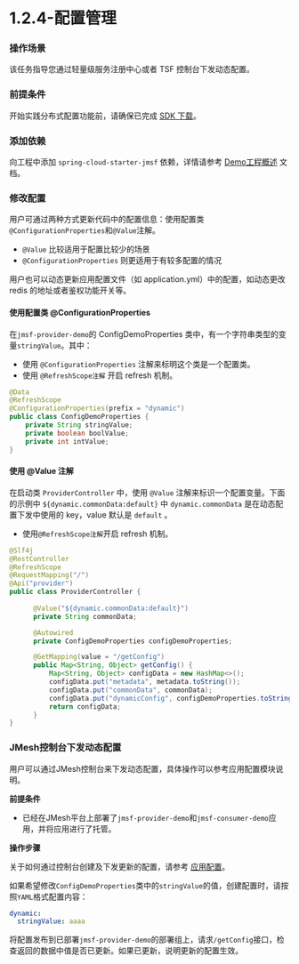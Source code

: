 # 1.2.4-配置管理

### 操作场景

该任务指导您通过轻量级服务注册中心或者 TSF 控制台下发动态配置。

### 前提条件

开始实践分布式配置功能前，请确保已完成 [SDK 下载](../0-%E9%80%9A%E7%94%A8%E5%BC%80%E5%8F%91%E6%8C%87%E5%8D%97/3-SDK%E4%B8%8B%E8%BD%BD.md)。

### 添加依赖

向工程中添加 `spring-cloud-starter-jmsf` 依赖，详情请参考 [Demo工程概述](../2-Demo%E5%B7%A5%E7%A8%8B%E6%A6%82%E8%BF%B0.md) 文档。

### 修改配置

用户可通过两种方式更新代码中的配置信息：使用配置类`@ConfigurationProperties`和`@Value`注解。

* `@Value` 比较适用于配置比较少的场景
* `@ConfigurationProperties` 则更适用于有较多配置的情况

用户也可以动态更新应用配置文件（如 application.yml）中的配置，如动态更改 redis 的地址或者鉴权功能开关等。

#### 使用配置类 @ConfigurationProperties

在`jmsf-provider-demo`的 ConfigDemoProperties 类中，有一个字符串类型的变量`stringValue`。其中：

* 使用 `@ConfigurationProperties` 注解来标明这个类是一个配置类。
* 使用 `@RefreshScope注解` 开启 refresh 机制。

```java
@Data
@RefreshScope
@ConfigurationProperties(prefix = "dynamic")
public class ConfigDemoProperties {
    private String stringValue;
    private boolean boolValue;
    private int intValue;
}
```

#### 使用 @Value 注解

在启动类 `ProviderController` 中，使用 `@Value` 注解来标识一个配置变量。下面的示例中 `${dynamic.commonData:default}` 中 `dynamic.commonData` 是在动态配置下发中使用的 key，value 默认是 `default` 。

* 使用`@RefreshScope注解`开启 refresh 机制。

```java
@Slf4j
@RestController
@RefreshScope
@RequestMapping("/")
@Api("provider")
public class ProviderController {
  
      @Value("${dynamic.commonData:default}")
      private String commonData;

      @Autowired
      private ConfigDemoProperties configDemoProperties;

      @GetMapping(value = "/getConfig")
      public Map<String, Object> getConfig() {
          Map<String, Object> configData = new HashMap<>();
          configData.put("metadata", metadata.toString());
          configData.put("commonData", commonData);
          configData.put("dynamicConfig", configDemoProperties.toString());
          return configData;
      }
}
```

### JMesh控制台下发动态配置

用户可以通过JMesh控制台来下发动态配置，具体操作可以参考应用配置模块说明。

**前提条件**

* 已经在JMesh平台上部署了`jmsf-provider-demo`和`jmsf-consumer-demo`应用，并将应用进行了托管。

**操作步骤**

关于如何通过控制台创建及下发更新的配置，请参考 [应用配置](1.2.4-pei-zhi-guan-li.md)。

如果希望修改`ConfigDemoProperties`类中的`stringValue`的值，创建配置时，请按照`YAML`格式配置内容：

```yaml
dynamic:
  stringValue: aaaa
```

将配置发布到已部署`jmsf-provider-demo`的部署组上，请求`/getConfig`接口，检查返回的数据中值是否已更新。如果已更新，说明更新的配置生效。
